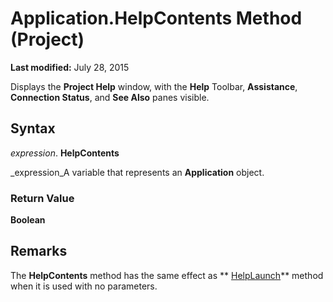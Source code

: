 
# Application.HelpContents Method (Project)

 **Last modified:** July 28, 2015

Displays the  **Project Help** window, with the **Help** Toolbar, **Assistance**,  **Connection Status**, and  **See Also** panes visible.

## Syntax

 _expression_. **HelpContents**

 _expression_A variable that represents an  **Application** object.


### Return Value

 **Boolean**


## Remarks

The  **HelpContents** method has the same effect as ** [HelpLaunch](05e4e98c-bda7-5b41-372b-2f3752d2ab0e.md)** method when it is used with no parameters.

